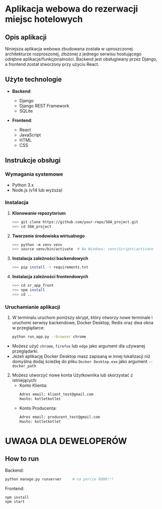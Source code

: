 # Aplikacja webowa do rezerwacji miejsc hotelowych

## Opis aplikacji

Niniejsza aplikacja webowa zbudowana została w uproszczonej architekturze rozproszonej, złożonej z jednego serwisu hostującego odrębne aplikacje/funkcjonalności. Backend jest obsługiwany przez Django, a frontend został stworzony przy użyciu React.

## Użyte technologie

- **Backend**:
  - Django
  - Django REST Framework
  - SQLite

- **Frontend**:
  - React
  - JavaScript
  - HTML
  - CSS

## Instrukcje obsługi

### Wymagania systemowe

- Python 3.x
- Node.js (v14 lub wyższa)

### Instalacja

1. **Klonowanie repozytorium**
   ```bash
   >>> git clone https://github.com/your-repo/SOA_project.git
   >>> cd SOA_project
2. **Tworzenie środowiska wirtualnego**
    ```bash
    >>> python -m venv venv
    >>> source venv/bin/activate  # Na Windows: venv\Scripts\activate
3. **Instalacja zależności backendowych**
    ```bash
    >>> pip install -r requirements.txt
4. **Instalacja zależności frontendowych**
    ```bash
    >>> cd sr_app_front
    >>> npm install
    >>> cd ..
### Uruchamianie aplikacji

1. W terminalu uruchom poniższy skrypt, który otworzy nowe terminale i uruchomi serwisy backendowe, Docker Desktop, Redis oraz dwa okna w przeglądarce:
    
    ```bash
    python run_app.py --browser chrome
- Możesz użyć `chrome`, `firefox` lub `edge` jako argument dla używanej przeglądarki.
- Jeżeli aplikację Docker Desktop masz zapisaną w innej lokalizacji niż domyślna dodaj ścieżkę do pliku `Docker Desktop.exe` jako argument `--docker_path`
2. Możesz utworzyć nowe konta Użytkownika lub skorzystać z istniejących:
    - Konto Klienta:
        ```bash
        Adres email: klient_test@gmail.com
        Hasło: kotletkotlet
    - Konto Producenta:
        ```bash
        Adres email: producent_test@gmail.com
        Hasło: kotletkotlet


# UWAGA DLA DEWELOPERÓW
## How to run

Backend:
```bash
python manage.py runserver     # na porcie 8000!!!
```
Frontend:
```
npm install
npm start
